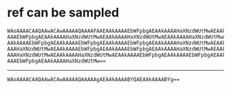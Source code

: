 # ref can be sampled

    WAoAAAACAAQAAwACAwAAAAAQAAAAFAAEAAkAAAAEbWFpbgAEAAkAAAAHaXNzdWUtMwAEAAkA
    AAAEbWFpbgAEAAkAAAAHaXNzdWUtMwAEAAkAAAAHaXNzdWUtMwAEAAkAAAAHaXNzdWUtMwAE
    AAkAAAAEbWFpbgAEAAkAAAAEbWFpbgAEAAkAAAAEbWFpbgAEAAkAAAAHaXNzdWUtMwAEAAkA
    AAAHaXNzdWUtMwAEAAkAAAAEbWFpbgAEAAkAAAAEbWFpbgAEAAkAAAAHaXNzdWUtMwAEAAkA
    AAAHaXNzdWUtMwAEAAkAAAAHaXNzdWUtMwAEAAkAAAAEbWFpbgAEAAkAAAAEbWFpbgAEAAkA
    AAAEbWFpbgAEAAkAAAAHaXNzdWUtMw==

---

    WAoAAAACAAQAAwACAwAAAAAQAAAAAgAEAAkAAAABYQAEAAkAAAABYg==

